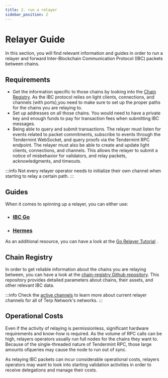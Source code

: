 ```yaml
---
title: 2. run a relayer
sidebar_position: 2
---
```

# Relayer Guide
In this section, you will find relevant information and guides in order to run a relayer and forward Inter-Blockchain Communication Protocol (IBC) packets between chains.

## Requirements

- Get the information specific to those chains by looking into the [Chain Registry](#chain-registry). As the IBC protocol relies on light clients, connections, and channels (with ports),you need to make sure to set up the proper paths for the chains you are relaying to.
- Set up addresses on all those chains. You would need to have a private key and enough funds to pay for transaction fees when submitting IBC messages.
- Being able to query and submit transactions. The relayer must listen for events related to packet commitments, subscribe to events through the Tendermint WebSocket, and query proofs via the Tendermint RPC endpoint. The relayer must also be able to create and update light clients, connections, and channels. This allows the relayer to submit a notice of misbehavior for validators, and relay packets, acknowledgments, and timeouts.

:::info
Not every relayer operator needs to initialize their own channel when starting to relay a certain path.
:::

## Guides
When it comes to spinning up a relayer, you can either use:

- ### <a href="https://github.com/cosmos/relayer" target="_blank">IBC Go</a>
- ### <a href="https://hermes.informal.systems/" target="_blank">Hermes</a>

As an additional resource, you can have a look at the <a href="https://tutorials.cosmos.network/hands-on-exercise/5-ibc-adv/3-go-relayer.html" target="_blank">Go Relayer Tutorial</a> .

## Chain Registry

In order to get reliable information about the chains you are relaying between, you can have a look at the  <a href="https://github.com/cosmos/chain-registry" target="_blank">chain-registry Github repository</a>. This repository
provides detailed parameters about chains, their assets, and other relevant IBC data.

:::info
Check the [active channels](./channels.md) to learn more about current relayer channels for all of Terp Network's networks.
:::

## Operational Costs

Even if the activity of relaying is permissionless, significant hardware requirements and know-how is required. As the volume of RPC calls can be high, relayers operators usually run full nodes for the chains they want to. Because of the single-threaded nature of Tendermint RPC, those large amounts ofqueries may cause the node to run out of sync.

As relaying IBC packets can incur considerable operational costs, relayers operators may want to look into starting validation activities in order to receive delegations and manage their costs.